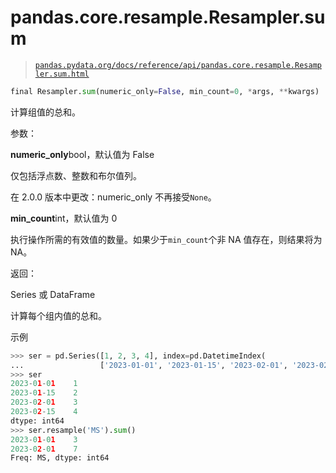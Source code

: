 # pandas.core.resample.Resampler.sum

> [`pandas.pydata.org/docs/reference/api/pandas.core.resample.Resampler.sum.html`](https://pandas.pydata.org/docs/reference/api/pandas.core.resample.Resampler.sum.html)

```py
final Resampler.sum(numeric_only=False, min_count=0, *args, **kwargs)
```

计算组值的总和。

参数：

**numeric_only**bool，默认值为 False

仅包括浮点数、整数和布尔值列。

在 2.0.0 版本中更改：numeric_only 不再接受`None`。

**min_count**int，默认值为 0

执行操作所需的有效值的数量。如果少于`min_count`个非 NA 值存在，则结果将为 NA。

返回：

Series 或 DataFrame

计算每个组内值的总和。

示例

```py
>>> ser = pd.Series([1, 2, 3, 4], index=pd.DatetimeIndex(
...                 ['2023-01-01', '2023-01-15', '2023-02-01', '2023-02-15']))
>>> ser
2023-01-01    1
2023-01-15    2
2023-02-01    3
2023-02-15    4
dtype: int64
>>> ser.resample('MS').sum()
2023-01-01    3
2023-02-01    7
Freq: MS, dtype: int64 
```
